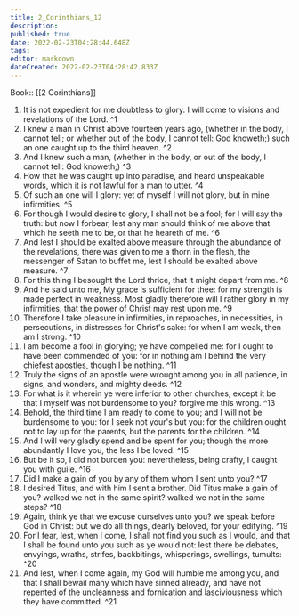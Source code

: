 ```yaml
---
title: 2_Corinthians_12
description: 
published: true
date: 2022-02-23T04:28:44.648Z
tags: 
editor: markdown
dateCreated: 2022-02-23T04:28:42.833Z
---
```


 Book:: [[2 Corinthians]]
 1. It is not expedient for me doubtless to glory. I will come to visions and revelations of the Lord. ^1
 2. I knew a man in Christ above fourteen years ago, (whether in the body, I cannot tell; or whether out of the body, I cannot tell: God knoweth;) such an one caught up to the third heaven. ^2
 3. And I knew such a man, (whether in the body, or out of the body, I cannot tell: God knoweth;) ^3
 4. How that he was caught up into paradise, and heard unspeakable words, which it is not lawful for a man to utter. ^4
 5. Of such an one will I glory: yet of myself I will not glory, but in mine infirmities. ^5
 6. For though I would desire to glory, I shall not be a fool; for I will say the truth: but now I forbear, lest any man should think of me above that which he seeth me to be, or that he heareth of me. ^6
 7. And lest I should be exalted above measure through the abundance of the revelations, there was given to me a thorn in the flesh, the messenger of Satan to buffet me, lest I should be exalted above measure. ^7
 8. For this thing I besought the Lord thrice, that it might depart from me. ^8
 9. And he said unto me, My grace is sufficient for thee: for my strength is made perfect in weakness. Most gladly therefore will I rather glory in my infirmities, that the power of Christ may rest upon me. ^9
 10. Therefore I take pleasure in infirmities, in reproaches, in necessities, in persecutions, in distresses for Christ's sake: for when I am weak, then am I strong. ^10
 11. I am become a fool in glorying; ye have compelled me: for I ought to have been commended of you: for in nothing am I behind the very chiefest apostles, though I be nothing. ^11
 12. Truly the signs of an apostle were wrought among you in all patience, in signs, and wonders, and mighty deeds. ^12
 13. For what is it wherein ye were inferior to other churches, except it be that I myself was not burdensome to you? forgive me this wrong. ^13
 14. Behold, the third time I am ready to come to you; and I will not be burdensome to you: for I seek not your's but you: for the children ought not to lay up for the parents, but the parents for the children. ^14
 15. And I will very gladly spend and be spent for you; though the more abundantly I love you, the less I be loved. ^15
 16. But be it so, I did not burden you: nevertheless, being crafty, I caught you with guile. ^16
 17. Did I make a gain of you by any of them whom I sent unto you? ^17
 18. I desired Titus, and with him I sent a brother. Did Titus make a gain of you? walked we not in the same spirit? walked we not in the same steps? ^18
 19. Again, think ye that we excuse ourselves unto you? we speak before God in Christ: but we do all things, dearly beloved, for your edifying. ^19
 20. For I fear, lest, when I come, I shall not find you such as I would, and that I shall be found unto you such as ye would not: lest there be debates, envyings, wraths, strifes, backbitings, whisperings, swellings, tumults: ^20
 21. And lest, when I come again, my God will humble me among you, and that I shall bewail many which have sinned already, and have not repented of the uncleanness and fornication and lasciviousness which they have committed. ^21
